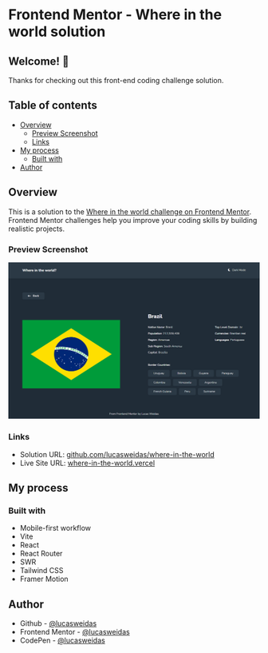 # Frontend Mentor - Where in the world solution

## Welcome! 👋

Thanks for checking out this front-end coding challenge solution.

## Table of contents

- [Overview](#overview)
  - [Preview Screenshot](#preview-screenshot)
  - [Links](#links)
- [My process](#my-process)
  - [Built with](#built-with)
- [Author](#author)

## Overview

This is a solution to the [Where in the world challenge on Frontend Mentor](https://www.frontendmentor.io/challenges/rest-countries-api-with-color-theme-switcher-5cacc469fec04111f7b848ca). Frontend Mentor challenges help you improve your coding skills by building realistic projects.

### Preview Screenshot

![Preview for the Where in the world](./preview/desktop-preview.png)

### Links

- Solution URL: [github.com/lucasweidas/where-in-the-world](https://github.com/lucasweidas/where-in-the-world)
- Live Site URL: [where-in-the-world.vercel](https://where-in-the-world-rho.vercel.app/)

## My process

### Built with

- Mobile-first workflow
- Vite
- React
- React Router
- SWR
- Tailwind CSS
- Framer Motion

## Author

- Github - [@lucasweidas](https://github.com/LucasWeidas)
- Frontend Mentor - [@lucasweidas](https://www.frontendmentor.io/profile/lucasweidas)
- CodePen - [@lucasweidas](https://codepen.io/lucasweidas)
